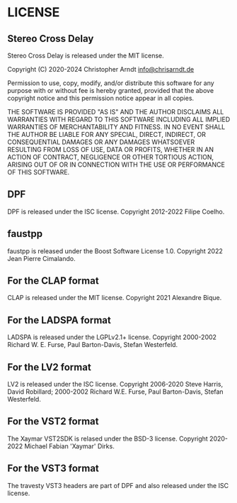 # LICENSE

## Stereo Cross Delay

Stereo Cross Delay is released under the MIT license.

Copyright (C) 2020-2024 Christopher Arndt <info@chrisarndt.de>

Permission to use, copy, modify, and/or distribute this software for any
purpose with or without fee is hereby granted, provided that the above
copyright notice and this permission notice appear in all copies.

THE SOFTWARE IS PROVIDED "AS IS" AND THE AUTHOR DISCLAIMS ALL WARRANTIES WITH
REGARD TO THIS SOFTWARE INCLUDING ALL IMPLIED WARRANTIES OF MERCHANTABILITY AND
FITNESS. IN NO EVENT SHALL THE AUTHOR BE LIABLE FOR ANY SPECIAL, DIRECT,
INDIRECT, OR CONSEQUENTIAL DAMAGES OR ANY DAMAGES WHATSOEVER RESULTING FROM
LOSS OF USE, DATA OR PROFITS, WHETHER IN AN ACTION OF CONTRACT, NEGLIGENCE OR
OTHER TORTIOUS ACTION, ARISING OUT OF OR IN CONNECTION WITH THE USE OR
PERFORMANCE OF THIS SOFTWARE.


## DPF

DPF is released under the ISC license. Copyright 2012-2022 Filipe Coelho.


## faustpp

faustpp is released under the Boost Software License 1.0. Copyright 2022 Jean
Pierre Cimalando.


## For the CLAP format

CLAP is released under the MIT license. Copyright 2021 Alexandre Bique.


## For the LADSPA format

LADSPA is released under the LGPLv2.1+ license. Copyright 2000-2002 Richard W.
E. Furse, Paul Barton-Davis, Stefan Westerfeld.


## For the LV2 format

LV2 is released under the ISC license. Copyright 2006-2020 Steve Harris, David
Robillard; 2000-2002 Richard W.E. Furse, Paul Barton-Davis, Stefan Westerfeld.


## For the VST2 format

The Xaymar VST2SDK is relased under the BSD-3 license. Copyright 2020-2022
Michael Fabian 'Xaymar' Dirks.


## For the VST3 format

The travesty VST3 headers are part of DPF and also released under the ISC
license.
